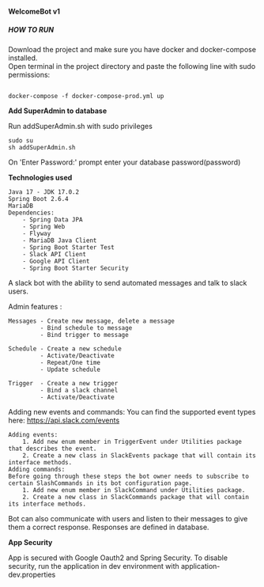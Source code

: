 **WelcomeBot v1**

<h5>HOW TO RUN </h5>
Download the project and make sure you have docker and docker-compose installed.<br>
Open terminal in the project directory and paste the following line with sudo permissions:

```text

docker-compose -f docker-compose-prod.yml up

```

**Add SuperAdmin to database**

Run addSuperAdmin.sh with sudo privileges
```text
sudo su
sh addSuperAdmin.sh
```
On 'Enter Password:' prompt enter your database password(password)


**Technologies used**

```text
Java 17 - JDK 17.0.2
Spring Boot 2.6.4
MariaDB 
Dependencies: 
    - Spring Data JPA
    - Spring Web
    - Flyway
    - MariaDB Java Client
    - Spring Boot Starter Test
    - Slack API Client
    - Google API Client
    - Spring Boot Starter Security
```

A slack bot with the ability to send automated messages and talk to slack users.

Admin features :

```text
Messages - Create new message, delete a message
         - Bind schedule to message
         - Bind trigger to message
         
Schedule - Create a new schedule
         - Activate/Deactivate
         - Repeat/One time
         - Update schedule
         
Trigger  - Create a new trigger 
         - Bind a slack channel
         - Activate/Deactivate 
```

Adding new events and commands:
You can find the supported event types here: https://api.slack.com/events

```text
Adding events:
    1. Add new enum member in TriggerEvent under Utilities package that describes the event.
    2. Create a new class in SlackEvents package that will contain its interface methods.
Adding commands:
Before going through these steps the bot owner needs to subscribe to certain SlashCommands in its bot configuration page.
    1. Add new enum member in SlackCommand under Utilities package.
    2. Create a new class in SlackCommands package that will contain its interface methods.
```

Bot can also communicate with users and listen to their messages to give them a correct response. Responses are defined
in database. 

**App Security**

App is secured with Google Oauth2 and Spring Security. To disable security, run the application 
in dev environment with application-dev.properties